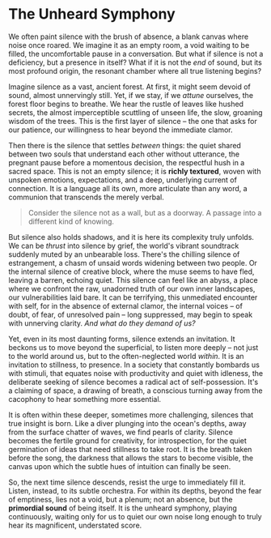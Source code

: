 # The Unheard Symphony

We often paint silence with the brush of absence, a blank canvas where noise once roared. We imagine it as an empty room, a void waiting to be filled, the uncomfortable pause in a conversation. But what if silence is not a deficiency, but a presence in itself? What if it is not the *end* of sound, but its most profound origin, the resonant chamber where all true listening begins?

Imagine silence as a vast, ancient forest. At first, it might seem devoid of sound, almost unnervingly still. Yet, if we stay, if we *attune* ourselves, the forest floor begins to breathe. We hear the rustle of leaves like hushed secrets, the almost imperceptible scuttling of unseen life, the slow, groaning wisdom of the trees. This is the first layer of silence – the one that asks for our patience, our willingness to hear beyond the immediate clamor.

Then there is the silence that settles *between* things: the quiet shared between two souls that understand each other without utterance, the pregnant pause before a momentous decision, the respectful hush in a sacred space. This is not an empty silence; it is **richly textured**, woven with unspoken emotions, expectations, and a deep, underlying current of connection. It is a language all its own, more articulate than any word, a communion that transcends the merely verbal.

> Consider the silence not as a wall, but as a doorway. A passage into a different kind of knowing.

But silence also holds shadows, and it is here its complexity truly unfolds. We can be *thrust* into silence by grief, the world's vibrant soundtrack suddenly muted by an unbearable loss. There's the chilling silence of estrangement, a chasm of unsaid words widening between two people. Or the internal silence of creative block, where the muse seems to have fled, leaving a barren, echoing quiet. This silence can feel like an abyss, a place where we confront the raw, unadorned truth of our own inner landscapes, our vulnerabilities laid bare. It can be terrifying, this unmediated encounter with self, for in the absence of external clamor, the internal voices – of doubt, of fear, of unresolved pain – long suppressed, may begin to speak with unnerving clarity. *And what do they demand of us?*

Yet, even in its most daunting forms, silence extends an invitation. It beckons us to move beyond the superficial, to listen more deeply – not just to the world around us, but to the often-neglected world *within*. It is an invitation to stillness, to presence. In a society that constantly bombards us with stimuli, that equates noise with productivity and quiet with idleness, the deliberate seeking of silence becomes a radical act of self-possession. It's a claiming of space, a drawing of breath, a conscious turning away from the cacophony to hear something more essential.

It is often within these deeper, sometimes more challenging, silences that true insight is born. Like a diver plunging into the ocean's depths, away from the surface chatter of waves, we find pearls of clarity. Silence becomes the fertile ground for creativity, for introspection, for the quiet germination of ideas that need stillness to take root. It is the breath taken before the song, the darkness that allows the stars to become visible, the canvas upon which the subtle hues of intuition can finally be seen.

So, the next time silence descends, resist the urge to immediately fill it. Listen, instead, to its subtle orchestra. For within its depths, beyond the fear of emptiness, lies not a void, but a plenum; not an absence, but the **primordial sound** of being itself. It is the unheard symphony, playing continuously, waiting only for us to quiet our own noise long enough to truly hear its magnificent, understated score.